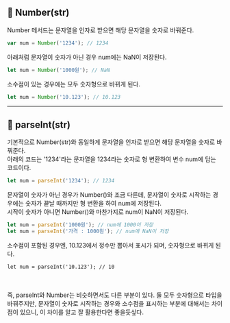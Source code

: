 ## 📌 Number(str)
Number 메서드는 문자열을 인자로 받으면 해당 문자열을 숫자로 바꿔준다.
```javascript
var num = Number('1234'); // 1234
```

아래처럼 문자열이 숫자가 아닌 경우 num에는 NaN이 저장된다.
```javascript 
let num = Number('1000원'); // NaN
```

소수점이 있는 경우에는 모두 숫자형으로 바뀌게 된다.
```javascript
let num = Number('10.123'); // 10.123
```
***
## 📌 parseInt(str)
기본적으로 Number(str)와 동일하게 문자열을 인자로 받으면 해당 문자열을 숫자로 바꿔준다.   
아래의 코드는 '1234'라는 문자열을 1234라는 숫자로 형 변환하여 변수 num에 담는 코드이다.
```javascript
let num = parseInt('1234'); // 1234
```

문자열이 숫자가 아닌 경우가 Number()와 조금 다른데, 문자열이 숫자로 시작하는 경우에는 숫자가 끝날 때까지만 형 변환을 하여 num에 저장된다.   
시작이 숫자가 아니면 Number()와 마찬가지로 num이 NaN이 저장된다.
```javascript 
let num = parseInt('1000원'); // num에 1000이 저장
let num = parseInt('가격 : 1000원'); // num에 NaN이 저장
```

소수점이 포함된 경우엔, 10.123에서 정수만 뽑아서 표시가 되며, 숫자형으로 바뀌게 된다.
```javscript
let num = parseInt('10.123'); // 10
```
</br>
</br>
즉, parseInt와 Number는 비슷하면서도 다른 부분이 있다. 둘 모두 숫자형으로 타입을 바꿔주지만, 문자열이 숫자로 시작하는 경우와 소수점을 표시하는 부분에 대해서는 차이점이 있으니, 이 차이를 알고 잘 활용한다면 좋을듯싶다.
